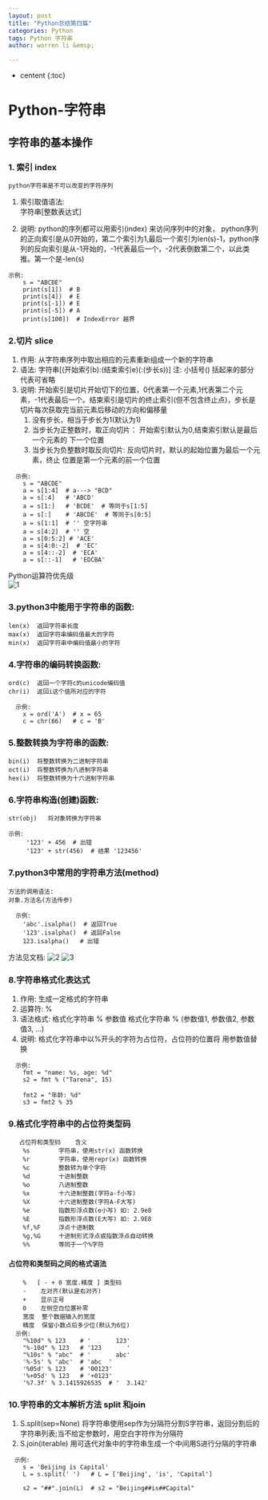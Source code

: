 ```yaml
---
layout: post
title: "Python总结第四篇"
categories: Python
tags: Python 字符串
author: worren li &emsp;

---
```


* centent
{:toc}

# Python-字符串  

## 字符串的基本操作  
### 1. 索引 index  
    python字符串是不可以改变的字符序列   

1. 索引取值语法:  
    字符串[整数表达式]  

2. 说明:
    python的序列都可以用索引(index) 来访问序列中的对象， python序列的正向索引是从0开始的，第二个索引为1,最后一个索引为len(s)-1，python序列的反向索引是从-1开始的，-1代表最后一个，-2代表倒数第二个，以此类推。第一个是-len(s) 
```
示例:
    s = "ABCDE"
    print(s[1])  # B
    print(s[4])  # E
    print(s[-1]) # E
    print(s[-5]) # A
    print(s[100])  # IndexError 越界
```

### 2.切片 slice
1. 作用:
    从字符串序列中取出相应的元素重新组成一个新的字符串
2. 语法:
    字符串[(开始索引b):(结束索引e)(:(步长s))]
    注:
      小括号() 括起来的部分代表可省略
3. 说明:
    开始索引是切片开始切下的位置，0代表第一个元素,1代表第二个元素，-1代表最后一个。结束索引是切片的终止索引(但不包含终止点)，步长是切片每次获取完当前元素后移动的方向和偏移量
    1. 没有步长，相当于步长为1(默认为1)
    2. 当步长为正整数时，取正向切片：
       开始索引默认为0,结束索引默认是最后一个元素的
       下一个位置
    3. 当步长为负整数时取反向切片:
      反向切片时，默认的起始位置为最后一个元素，终止
      位置是第一个元素的前一个位置
```
  示例:
    s = "ABCDE"
    a = s[1:4]  # a---> "BCD"
    a = s[:4]   # 'ABCD'
    a = s[1:]   # 'BCDE'  # 等同于s[1:5]
    a = s[:]    # 'ABCDE'  # 等同于s[0:5]
    a = s[1:1]  # '' 空字符串
    a = s[4:2]  # '' 空
    a = s[0:5:2] # 'ACE'
    a = s[4:0:-2]  # 'EC'
    a = s[4::-2]  # 'ECA'
    a = s[::-1]   # 'EDCBA'
```

Python运算符优先级  
![1](../img/1.png)

### 3.python3中能用于字符串的函数:  
    len(x)  返回字符串长度
    max(x)  返回字符串编码值最大的字符
    min(x)  返回字符串中编码值最小的字符

### 4.字符串的编码转换函数:  
    ord(c)  返回一个字符c的unicode编码值
    chr(i)  返回i这个值所对应的字符
```
  示例:
    x = ord('A')  # x = 65
    c = chr(66)   # c = 'B'
```

### 5.整数转换为字符串的函数:
    bin(i)  将整数转换为二进制字符串
    oct(i)  将整数转换为八进制字符串
    hex(i)  将整数转换为十六进制字符串

### 6.字符串构造(创建)函数:
    str(obj)   将对象转换为字符串
```
示例:
     '123' + 456  # 出错
     '123' + str(456)  # 结果 '123456'
```

### 7.python3中常用的字符串方法(method)
    方法的调用语法:
    对象.方法名(方法传参)
```
  示例:
    'abc'.isalpha()  # 返回True
    '123'.isalpha()  # 返回False
    123.isalpha()   # 出错
```
  方法见文档:
   ![2](../img/2.png)
   ![3](../img/3.png)

### 8.字符串格式化表达式
1. 作用:
    生成一定格式的字符串
2. 运算符:
    %
3. 语法格式:
    格式化字符串 % 参数值
    格式化字符串 % (参数值1, 参数值2, 参数值3, ...)
4. 说明:
    格式化字符串中以%开头的字符为占位符，占位符的位置将
    用参数值替换
```
  示例:
    fmt = "name: %s, age: %d"
    s2 = fmt % ("Tarena", 15)

    fmt2 = "年龄: %d"
    s3 = fmt2 % 35
```

### 9.格式化字符串中的占位符类型码
```
   占位符和类型码    含义
    %s        字符串，使用str(x) 函数转换
    %r        字符串，使用repr(x) 函数转换
    %c        整数转为单个字符
    %d        十进制整数
    %o        八进制整数
    %x        十六进制整数(字符a-f小写)
    %X        十六进制整数(字符A-F大写)
    %e        指数形浮点数(e小写) 如: 2.9e8
    %E        指数形浮点数(E大写) 如: 2.9E8
    %f,%F     浮点十进制数
    %g,%G     十进制形式浮点或指数浮点自动转换
    %%        等同于一个%字符
```


#### 占位符和类型码之间的格式语法
```
    %   [ - + 0 宽度.精度 ] 类型码
    -    左对齐(默认是右对齐)
    +    显示正号
    0    左侧空白位置补零
    宽度  整个数据输入的宽度
    精度  保留小数点后多少位(默认为6位)
  示例:
    "%10d" % 123    # '       123'
    "%-10d" % 123   # '123       '
    "%10s" % "abc"  # '       abc'
    '%-5s' % 'abc'  # 'abc  '
    '%05d' % 123    # '00123'
    '%+05d' % 123   # '+0123'
    '%7.3f' % 3.1415926535  # '  3.142'
```

### 10.字符串的文本解析方法 split 和join
1. S.split(sep=None)  将字符串使用sep作为分隔符分割S字符串，返回分割后的字符串列表;当不给定参数时，用空白字符作为分隔符  
2. S.join(iterable)  用可迭代对象中的字符串生成一个中间用S进行分隔的字符串  
```
　示例:
    s = 'Beijing is Capital'
    L = s.split(' ')   # L = ['Beijing', 'is', 'Capital']

    s2 = "##".join(L)  # s2 = "Beijing##is##Capital"
```


